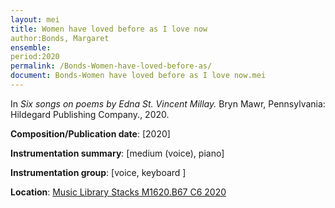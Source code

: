 ```yaml
---
layout: mei
title: Women have loved before as I love now
author:Bonds, Margaret
ensemble:
period:2020
permalink: /Bonds-Women-have-loved-before-as/
document: Bonds-Women have loved before as I love now.mei
---
```


In *Six songs on poems by Edna St. Vincent Millay.* Bryn Mawr, Pennsylvania:  Hildegard Publishing Company., 2020.

**Composition/Publication date**: [2020]

**Instrumentation summary**: [medium (voice), piano]

**Instrumentation group**: [voice, keyboard ]

**Location**: <a href="https://tufts-primo.hosted.exlibrisgroup.com/permalink/f/14dinuo/01TUN_ALMA21275315470003851" target="_blank">Music Library Stacks M1620.B67 C6 2020</a>
